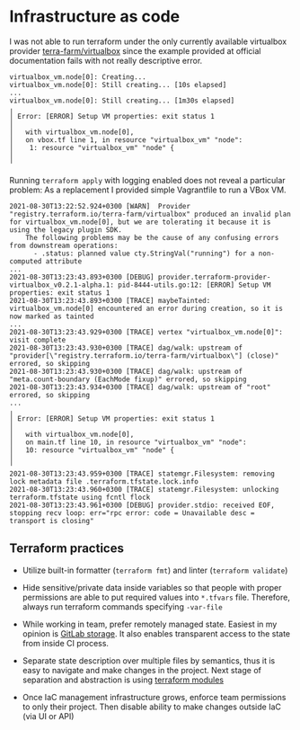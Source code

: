 # Infrastructure as code

I was not able to run terraform under
the only currently available virtualbox provider [terra-farm/virtualbox](https://registry.terraform.io/providers/terra-farm/virtualbox/latest)
since the example provided at official documentation fails with not really descriptive error.

```
virtualbox_vm.node[0]: Creating...
virtualbox_vm.node[0]: Still creating... [10s elapsed]
...
virtualbox_vm.node[0]: Still creating... [1m30s elapsed]
╷
│ Error: [ERROR] Setup VM properties: exit status 1
│ 
│   with virtualbox_vm.node[0],
│   on vbox.tf line 1, in resource "virtualbox_vm" "node":
│    1: resource "virtualbox_vm" "node" {
│ 
╵
```

Running `terraform apply` with logging enabled does not reveal a particular problem:
As a replacement I provided simple Vagrantfile to run a VBox VM.

```
2021-08-30T13:22:52.924+0300 [WARN]  Provider "registry.terraform.io/terra-farm/virtualbox" produced an invalid plan for virtualbox_vm.node[0], but we are tolerating it because it is using the legacy plugin SDK.
    The following problems may be the cause of any confusing errors from downstream operations:
      - .status: planned value cty.StringVal("running") for a non-computed attribute
...
2021-08-30T13:23:43.893+0300 [DEBUG] provider.terraform-provider-virtualbox_v0.2.1-alpha.1: pid-8444-utils.go:12: [ERROR] Setup VM properties: exit status 1
2021-08-30T13:23:43.893+0300 [TRACE] maybeTainted: virtualbox_vm.node[0] encountered an error during creation, so it is now marked as tainted
...
2021-08-30T13:23:43.929+0300 [TRACE] vertex "virtualbox_vm.node[0]": visit complete
2021-08-30T13:23:43.930+0300 [TRACE] dag/walk: upstream of "provider[\"registry.terraform.io/terra-farm/virtualbox\"] (close)" errored, so skipping
2021-08-30T13:23:43.930+0300 [TRACE] dag/walk: upstream of "meta.count-boundary (EachMode fixup)" errored, so skipping
2021-08-30T13:23:43.934+0300 [TRACE] dag/walk: upstream of "root" errored, so skipping
...
╷
│ Error: [ERROR] Setup VM properties: exit status 1
│ 
│   with virtualbox_vm.node[0],
│   on main.tf line 10, in resource "virtualbox_vm" "node":
│   10: resource "virtualbox_vm" "node" {
│ 
╵
2021-08-30T13:23:43.959+0300 [TRACE] statemgr.Filesystem: removing lock metadata file .terraform.tfstate.lock.info
2021-08-30T13:23:43.960+0300 [TRACE] statemgr.Filesystem: unlocking terraform.tfstate using fcntl flock
2021-08-30T13:23:43.961+0300 [DEBUG] provider.stdio: received EOF, stopping recv loop: err="rpc error: code = Unavailable desc = transport is closing"
```

## Terraform practices

- Utilize built-in formatter (`terraform fmt`) and linter (`terraform validate`)

- Hide sensitive/private data inside variables so that people with proper permissions are able to put required values
  into `*.tfvars` file. Therefore, always run terraform commands specifying `-var-file`

- While working in team, prefer remotely managed state. Easiest in my opinion is [GitLab storage](https://docs.gitlab.com/ee/user/infrastructure/terraform_state.html).
  It also enables transparent access to the state from inside CI process.

- Separate state description over multiple files by semantics, thus it is easy to navigate and make changes in the project.
  Next stage of separation and abstraction is using [terraform modules](https://www.terraform.io/docs/language/modules/syntax.html)

- Once IaC management infrastructure grows, enforce team permissions to only their project.
  Then disable ability to make changes outside IaC (via UI or API)
